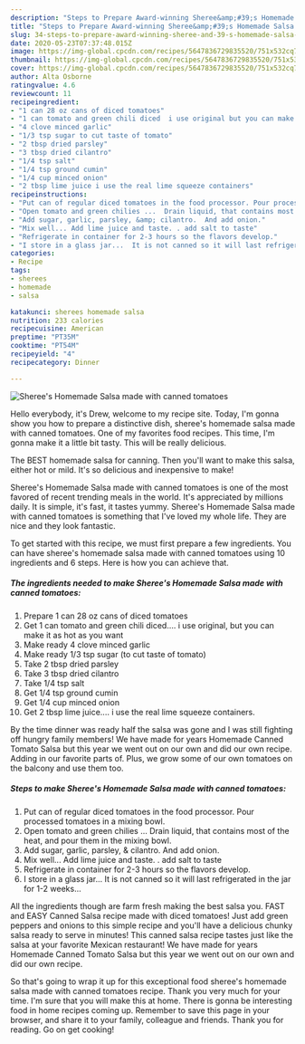 ```yaml
---
description: "Steps to Prepare Award-winning Sheree&amp;#39;s Homemade Salsa made with canned tomatoes"
title: "Steps to Prepare Award-winning Sheree&amp;#39;s Homemade Salsa made with canned tomatoes"
slug: 34-steps-to-prepare-award-winning-sheree-and-39-s-homemade-salsa-made-with-canned-tomatoes
date: 2020-05-23T07:37:48.015Z
image: https://img-global.cpcdn.com/recipes/5647836729835520/751x532cq70/sherees-homemade-salsa-made-with-canned-tomatoes-recipe-main-photo.jpg
thumbnail: https://img-global.cpcdn.com/recipes/5647836729835520/751x532cq70/sherees-homemade-salsa-made-with-canned-tomatoes-recipe-main-photo.jpg
cover: https://img-global.cpcdn.com/recipes/5647836729835520/751x532cq70/sherees-homemade-salsa-made-with-canned-tomatoes-recipe-main-photo.jpg
author: Alta Osborne
ratingvalue: 4.6
reviewcount: 11
recipeingredient:
- "1 can 28 oz cans of diced tomatoes"
- "1 can tomato and green chili diced  i use original but you can make it as hot as you want"
- "4 clove minced garlic"
- "1/3 tsp sugar to cut taste of tomato"
- "2 tbsp dried parsley"
- "3 tbsp dried cilantro"
- "1/4 tsp salt"
- "1/4 tsp ground cumin"
- "1/4 cup minced onion"
- "2 tbsp lime juice i use the real lime squeeze containers"
recipeinstructions:
- "Put can of regular diced tomatoes in the food processor. Pour processed tomatoes in a mixing bowl."
- "Open tomato and green chilies ...  Drain liquid, that contains most of the heat, and pour them in the mixing bowl."
- "Add sugar, garlic, parsley, &amp; cilantro.  And add onion."
- "Mix well... Add lime juice and taste. . add salt to taste"
- "Refrigerate in container for 2-3 hours so the flavors develop."
- "I store in a glass jar...  It is not canned so it will last refrigerated in the jar for 1-2 weeks..."
categories:
- Recipe
tags:
- sherees
- homemade
- salsa

katakunci: sherees homemade salsa 
nutrition: 233 calories
recipecuisine: American
preptime: "PT35M"
cooktime: "PT54M"
recipeyield: "4"
recipecategory: Dinner

---
```



![Sheree&#39;s Homemade Salsa made with canned tomatoes](https://img-global.cpcdn.com/recipes/5647836729835520/751x532cq70/sherees-homemade-salsa-made-with-canned-tomatoes-recipe-main-photo.jpg)

Hello everybody, it's Drew, welcome to my recipe site. Today, I'm gonna show you how to prepare a distinctive dish, sheree&#39;s homemade salsa made with canned tomatoes. One of my favorites food recipes. This time, I'm gonna make it a little bit tasty. This will be really delicious.

The BEST homemade salsa for canning. Then you&#39;ll want to make this salsa, either hot or mild. It&#39;s so delicious and inexpensive to make!

Sheree&#39;s Homemade Salsa made with canned tomatoes is one of the most favored of recent trending meals in the world. It's appreciated by millions daily. It is simple, it's fast, it tastes yummy. Sheree&#39;s Homemade Salsa made with canned tomatoes is something that I've loved my whole life. They are nice and they look fantastic.


To get started with this recipe, we must first prepare a few ingredients. You can have sheree&#39;s homemade salsa made with canned tomatoes using 10 ingredients and 6 steps. Here is how you can achieve that.

<!--inarticleads1-->

##### The ingredients needed to make Sheree&#39;s Homemade Salsa made with canned tomatoes:

1. Prepare 1 can 28 oz cans of diced tomatoes
1. Get 1 can tomato and green chili diced....  i use original, but you can make it as hot as you want
1. Make ready 4 clove minced garlic
1. Make ready 1/3 tsp sugar (to cut taste of tomato)
1. Take 2 tbsp dried parsley
1. Take 3 tbsp dried cilantro
1. Take 1/4 tsp salt
1. Get 1/4 tsp ground cumin
1. Get 1/4 cup minced onion
1. Get 2 tbsp lime juice.... i use the real lime squeeze containers.


By the time dinner was ready half the salsa was gone and I was still fighting off hungry family members! We have made for years Homemade Canned Tomato Salsa but this year we went out on our own and did our own recipe. Adding in our favorite parts of. Plus, we grow some of our own tomatoes on the balcony and use them too. 

<!--inarticleads2-->

##### Steps to make Sheree&#39;s Homemade Salsa made with canned tomatoes:

1. Put can of regular diced tomatoes in the food processor. Pour processed tomatoes in a mixing bowl.
1. Open tomato and green chilies ...  Drain liquid, that contains most of the heat, and pour them in the mixing bowl.
1. Add sugar, garlic, parsley, &amp; cilantro.  And add onion.
1. Mix well... Add lime juice and taste. . add salt to taste
1. Refrigerate in container for 2-3 hours so the flavors develop.
1. I store in a glass jar...  It is not canned so it will last refrigerated in the jar for 1-2 weeks...


All the ingredients though are farm fresh making the best salsa you. FAST and EASY Canned Salsa recipe made with diced tomatoes! Just add green peppers and onions to this simple recipe and you&#39;ll have a delicious chunky salsa ready to serve in minutes! This canned salsa recipe tastes just like the salsa at your favorite Mexican restaurant! We have made for years Homemade Canned Tomato Salsa but this year we went out on our own and did our own recipe. 

So that's going to wrap it up for this exceptional food sheree&#39;s homemade salsa made with canned tomatoes recipe. Thank you very much for your time. I'm sure that you will make this at home. There is gonna be interesting food in home recipes coming up. Remember to save this page in your browser, and share it to your family, colleague and friends. Thank you for reading. Go on get cooking!
